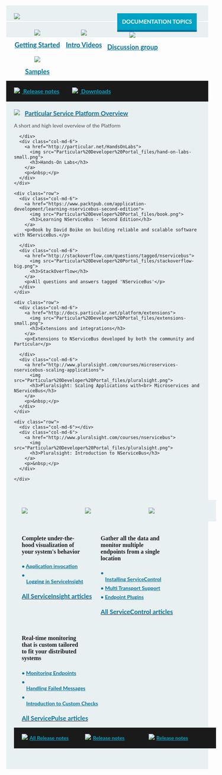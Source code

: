 
<style>
  .small.button {
    line-height: 45px;
    font-size: 16px;
    padding-left: 15px;
    font-family: 'Lato', Bold;
    display: inline-block;
  }
  
  .small.button a {
    display: block;
    color: white;
    line-height: 45px;
    width: 215px;
    background-color: #00a3c4;
    border-bottom: 5px solid #0071a0;
    clear: both;
    text-align: center;
    text-transform: uppercase;
    text-decoration: none;
    font-weight: 700;
  }
  
  .small.button a:hover {
    background-color: #03AFF8;
  }
  
  .block.black a,
  .block.middle a,
  .productcolumn a {
    color: inherit;
    white-space: nowrap;
  }
  
  .block {
    width: 100%;
    background-color: rgb(233, 240, 242);
    padding: 21px;
    margin-bottom: 2px;
    font-family: 'Lato';
  }
  
  .block.top img,
  .productcolumn img {
    float: left;
  }
  
  .block.black img {
    float: inherit;
  }
  
  .block.top .button {
    float: right;
    width: 225px;
    font-size: 15px;
  }
  
  .block.middle .ic {
    min-width: 25%;
    float: left;
    text-align: center;
    font-size: 18px;
    font-weight: bold;
    line-height: 50px;
    color: rgb(0, 114, 156);
  }
  
  .block.black {
    margin-top: -2px;
    margin-bottom: 0px;
    width: 100%;
    clear: both;
    background-color: rgb(26, 26, 26);
    font-size: 16px;
    font-weight: bold;
    padding-top: 13px;
    padding-bottom: 13px;
    line-height: 30px;
  }
  
  span.blue {
    color: rgb(0, 163, 196);
    padding-right: 30px;
    display: inline-block;
  }
  
  .block.black span img {
    padding-left: 0px;
    padding-right: 5px;
    margin-top: -3px;
  }
  
  .productcolumn .black {
    font-size: 14px;
  }
  
  .block .left2 {
    width: 50%;
    float: left;
    padding-right: 20px;
    min-width: 360px;
  }
  
  .block .right1 {
    width: 50%;
    float: left;
    padding-left: 20px;
    border-left: 2px solid rgb(218, 222, 222);
  }
  
  .block h2 {
    clear: both;
    font-size: 20px !important;
    font-family: 'Dosis', Semibold;
    padding-bottom: 20px;
    margin-bottom: 0px;
    margin-top: 0px;
  }
  
  .block h3 {
    font-weight: bold;
    font-size: 17px;
    margin-top: 0px;
    margin-bottom: 0px;
    color: rgb(0, 114, 156);
  }
  
  .block h4 {
    font-size: 16px !important;
    font-family: 'Dosis', bold;
    font-weight: bold;
    margin-top: 0px;
  }
  
  .block h5 {
    color: rgb(0, 114, 156);
    font-size: 14px;
    font-weight: bold;
    padding-left: 28px;
    padding-top: 5px;
  }
  
  .block p {
    font-size: 14px;
    color: rgb(77, 77, 77);
  }
  
  .block .col-md-6 img,
  .block .col-md-6 img {
    float: left;
    margin: 0px 13px 17px 0px;
  }
  
  .productcolumn {
    width: 32%;
    margin-right: 2%;
    float: left;
  }
  
  .productcolumn.header {
    margin-top: 35px;
  }
  
  .productcolumn.last {
    margin-right: 0px;
  }
  
  .productcolumnc {
    overflow: hidden;
    clear: both;
  }
  
  .productcolumnc .productcolumn {
    padding-bottom: 1000px;
    margin-bottom: -1000px;
  }
  
  .productcolumnc ul {
    list-style: none;
    margin-left: 0px;
    padding-left: 0px;
  }
  
  .productcolumnc li {
    color: rgb(0, 114, 156) !important;
    font-size: 14px;
    font-weight: bold;
    padding-bottom: 7px;
    padding-left: 12px;
    text-indent: -12px;
  }
  
  .productcolumnc li:before {
    content: "• ";
    color: rgb(0, 114, 156);
  }
</style>
<div class="row">
  <div class="col-md-12 block top">
    <a href="http://docs.particular.net/nservicebus/"><img src="Particular%20Developer%20Portal_files/nservicebus.png" style="max-width: 43%"></a>
    <div class="small button">
      <a class="blue" href="http://docs.particular.net/nservicebus/">Documentation topics</a>
    </div>

  </div>
</div>
<div class="row">
  <div class="col-md-12 block middle">
    <div class="ic">
      <a href="http://docs.particular.net/samples/step-by-step/">
        <img src="Particular%20Developer%20Portal_files/getting-started.png">
        <br> Getting Started
      </a>
    </div>
    <div class="ic">
      <a href="http://particular.net/Videos-and-Presentations">
        <img src="Particular%20Developer%20Portal_files/intro-videos.png">
        <br> Intro Videos
      </a>
    </div>
    <div class="ic">
      <a href="https://groups.google.com/forum/#%21forum/particularsoftware">
        <img src="Particular%20Developer%20Portal_files/discussion-large.png">
        <br> Discussion group
      </a>
    </div>
    <div class="ic">
      <a href="http://docs.particular.net/samples/" class="rarr">
        <img src="Particular%20Developer%20Portal_files/samples.png">
        <br> Samples
      </a>
    </div>

  </div>
</div>
<div class="row">
  <div class="col-md-12 block black">
    <span class="blue"><a href="https://github.com/Particular/NServiceBus/releases"><img src="Particular%20Developer%20Portal_files/release-notes.png"> Release notes</a></span>
    <span class="blue">
      <a href="http://particular.net/downloads"><img src="Particular%20Developer%20Portal_files/download.png"> Downloads</a>
      </span>
  </div>
</div>

<div class="row">
  <div class="col-md-12 block ">
    <div class="row">
      <div class="col-md-6">
        <a href="http://docs.particular.net/platform/">
          <img src="Particular%20Developer%20Portal_files/platform-small.png">
          <h3>Particular Service Platform Overview</h3>
        </a>
        <p>A short and high level overview of the Platform</p>

      </div>
      <div class="col-md-6">
        <a href="http://particular.net/HandsOnLabs">
          <img src="Particular%20Developer%20Portal_files/hand-on-labs-small.png">
          <h3>Hands-On Labs</h3>
        </a>
        <p>&nbsp;</p>
      </div>
    </div>

    <div class="row">
      <div class="col-md-6">
        <a href="https://www.packtpub.com/application-development/learning-nservicebus-second-edition">
          <img src="Particular%20Developer%20Portal_files/book.png">
          <h3>Learning NServiceBus - Second Edition</h3>
        </a>
        <p>Book by David Boike on building reliable and scalable software with NServiceBus.</p>

      </div>
      <div class="col-md-6">
        <a href="http://stackoverflow.com/questions/tagged/nservicebus">
          <img src="Particular%20Developer%20Portal_files/stackoverflow-big.png">
          <h3>StackOverflow</h3>
        </a>
        <p>All questions and answers tagged 'NServiceBus'</p>
      </div>
    </div>

    <div class="row">
      <div class="col-md-6">
        <a href="http://docs.particular.net/platform/extensions">
          <img src="Particular%20Developer%20Portal_files/extensions-small.png">
          <h3>Extensions and integrations</h3>
        </a>
        <p>Extensions to NServiceBus developed by both the community and Particular</p>

      </div>
      <div class="col-md-6">
        <a href="http://www.pluralsight.com/courses/microservices-nservicebus-scaling-applications">
          <img src="Particular%20Developer%20Portal_files/pluralsight.png">
          <h3>Pluralsight: Scaling Applications with<br> Microservices and NServiceBus</h3>
        </a>
        <p>&nbsp;</p>
      </div>
    </div>
    
    <div class="row">
      <div class="col-md-6"></div>
      <div class="col-md-6">
        <a href="http://www.pluralsight.com/courses/nservicebus">
          <img src="Particular%20Developer%20Portal_files/pluralsight.png">
          <h3>Pluralsight: Introduction to NServiceBus</h3>
        </a>
        <p>&nbsp;</p>
      </div>

    </div>
  </div>

</div>
<div class="row">
  <div class="productcolumn header">
    <div class="block top">
      <a href="http://docs.particular.net/serviceinsight/">
        <img src="Particular%20Developer%20Portal_files/serviceinsight.png">
      </a>
      <div style="clear: both"></div>
    </div>
  </div>
  <div class="productcolumn header">
    <div class="block top">
      <a href="http://docs.particular.net/servicecontrol/">
        <img src="Particular%20Developer%20Portal_files/servicecontrol.png">
      </a>
      <div style="clear: both"></div>
    </div>
  </div>
  <div class="productcolumn header last">
    <div class="block top">
      <a href="http://docs.particular.net/servicepulse/">
        <img src="Particular%20Developer%20Portal_files/servicepulse.png">
      </a>
      <div style="clear: both"></div>
    </div>
  </div>
</div>
<div class="row">
  <div class="productcolumnc">
    <div class="productcolumn block">
      <p></p>
      <h4>Complete under-the-hood visualization of your system's behavior</h4>
      <p></p>
      <ul>
        <li><a href="http://docs.particular.net/serviceinsight/application-invocation">Application invocation</a></li>
        <li><a href="http://docs.particular.net/serviceinsight/how-logging-works">Logging in ServiceInsight</a></li>
      </ul>
      <a href="http://docs.particular.net/serviceinsight/"><h3>All ServiceInsight articles</h3></a>
      <br>
      <div style="clear: both"></div>
    </div>
    <div class="productcolumn block">
      <p></p>
      <h4>Gather all the data and monitor multiple endpoints from a single location</h4>
      <p></p>
      <ul>
        <li><a href="http://docs.particular.net/servicecontrol/installation">Installing ServiceControl</a></li>
        <li><a href="http://docs.particular.net/servicecontrol/multi-transport-support">Multi Transport Support</a></li>
        <li><a href="http://docs.particular.net/servicecontrol/plugins/">Endpoint Plugins</a></li>
      </ul>
      <a href="http://docs.particular.net/servicecontrol/"><h3>All ServiceControl articles</h3></a>
      <br>
      <div style="clear: both"></div>
    </div>
    <div class="productcolumn last block">
      <p></p>
      <h4>Real-time monitoring that is custom tailored to fit your distributed systems</h4>
      <p></p>
      <ul>
        <li><a href="http://docs.particular.net/servicepulse/intro-endpoints-heartbeats">Monitoring Endpoints</a></li>
        <li><a href="http://docs.particular.net/servicepulse/intro-failed-messages">Handling Failed Messages</a></li>
        <li><a href="http://docs.particular.net/servicepulse/intro-endpoints-custom-checks">Introduction to Custom Checks</a></li>
      </ul>
      <a href="http://docs.particular.net/servicepulse/"><h3>All ServicePulse articles</h3></a>
      <br>
      <div style="clear: both"></div>
    </div>
  </div>
</div>
<div class="row">
  <div class="productcolumn">
    <div class="block black">
      <span class="blue"><a href="https://github.com/Particular/ServiceInsight/releases"><img src="Particular%20Developer%20Portal_files/release-notes.png">All Release notes</a></span>
    </div>
  </div>
  <div class="productcolumn">
    <div class="block black">
      <span class="blue"><a href="https://github.com/Particular/ServiceControl/releases"><img src="Particular%20Developer%20Portal_files/release-notes.png">Release notes</a></span>
    </div>
  </div>
  <div class="productcolumn last">
    <div class="block black">
      <span class="blue"><a href="https://github.com/Particular/ServicePulse/releases"><img src="Particular%20Developer%20Portal_files/release-notes.png">Release notes</a></span>
    </div>
  </div>
</div>
<div style="clear: both; padding-top: 35px"></div>
